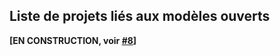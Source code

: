 ## Liste de projets liés aux modèles ouverts

**[EN CONSTRUCTION, voir [#8](https://github.com/AbcSxyZ/Open-Models/issues/8)]**
